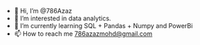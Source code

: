- 👋 Hi, I’m @786Azaz
- 👀 I’m interested in data analytics.
- 🌱 I’m currently learning SQL + Pandas + Numpy and PowerBi
- 📫 How to reach me 786azazmohd@gmail.com

